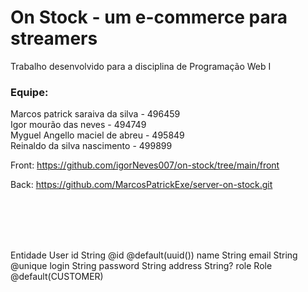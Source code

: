 # On Stock - um e-commerce para streamers
Trabalho desenvolvido para a disciplina de Programação Web I 

### Equipe:

Marcos patrick saraiva da silva - 496459 <Br />
Igor mourão das neves - 494749 <Br />
Myguel Angello maciel de abreu - 495849 <Br />
Reinaldo da silva nascimento - 499899 <Br />


Front: 
https://github.com/igorNeves007/on-stock/tree/main/front


Back:
https://github.com/MarcosPatrickExe/server-on-stock.git




<Br />
<Br />
<Br />
<Br />


Entidade User
  id       String  @id @default(uuid())
  name     String
  email    String  @unique
  login    String
  password String
  address  String?
  role     Role    @default(CUSTOMER)
